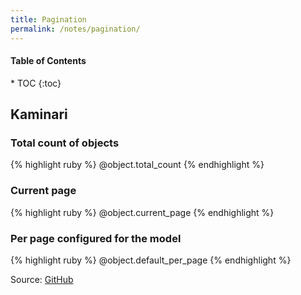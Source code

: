 ```yaml
---
title: Pagination
permalink: /notes/pagination/
---
```


<h4>Table of Contents</h4>
* TOC
{:toc}

## Kaminari

### Total count of objects

{% highlight ruby %}
@object.total_count
{% endhighlight %}

### Current page

{% highlight ruby %}
@object.current_page
{% endhighlight %}

### Per page configured for the model

{% highlight ruby %}
@object.default_per_page
{% endhighlight %}

Source: [GitHub](https://github.com/kaminari/kaminari)
